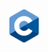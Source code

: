 <h1>
  <img src="https://github.com/joshfarias/C/raw/main/images/C_Logo.png" alt="C Logo" height="60">
 </h1>
